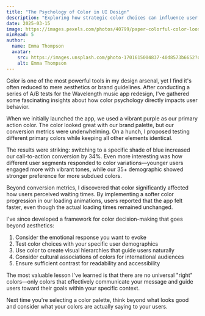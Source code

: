 ```yaml
---
title: "The Psychology of Color in UI Design"
description: "Exploring how strategic color choices can influence user behavior, evoke emotions, and enhance the overall user experience of digital products."
date: 2025-03-15
image: https://images.pexels.com/photos/40799/paper-colorful-color-loose-40799.jpeg?auto=compress&cs=tinysrgb&w=1260&h=750&dpr=1
minRead: 5
author:
  name: Emma Thompson
  avatar:
    src: https://images.unsplash.com/photo-1701615004837-40d8573b6652?q=80&w=1480&auto=format&fit=crop&ixlib=rb-4.0.3&ixid=M3wxMjA3fDB8MHxwaG90by1wYWdlfHx8fGVufDB8fHx8fA%3D%3D
    alt: Emma Thompson
---
```


Color is one of the most powerful tools in my design arsenal, yet I find it's often reduced to mere aesthetics or brand guidelines. After conducting a series of A/B tests for the Wavelength music app redesign, I've gathered some fascinating insights about how color psychology directly impacts user behavior.

When we initially launched the app, we used a vibrant purple as our primary action color. The color looked great with our brand palette, but our conversion metrics were underwhelming. On a hunch, I proposed testing different primary colors while keeping all other elements identical.

The results were striking: switching to a specific shade of blue increased our call-to-action conversion by 34%. Even more interesting was how different user segments responded to color variations—younger users engaged more with vibrant tones, while our 35+ demographic showed stronger preference for more subdued colors.

Beyond conversion metrics, I discovered that color significantly affected how users perceived waiting times. By implementing a softer color progression in our loading animations, users reported that the app felt faster, even though the actual loading times remained unchanged.

I've since developed a framework for color decision-making that goes beyond aesthetics:

1. Consider the emotional response you want to evoke
2. Test color choices with your specific user demographics
3. Use color to create visual hierarchies that guide users naturally
4. Consider cultural associations of colors for international audiences
5. Ensure sufficient contrast for readability and accessibility

The most valuable lesson I've learned is that there are no universal "right" colors—only colors that effectively communicate your message and guide users toward their goals within your specific context.

Next time you're selecting a color palette, think beyond what looks good and consider what your colors are actually saying to your users.
